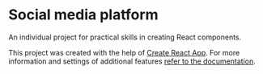 # Social media platform
An individual project for practical skills in creating React components.

This project was created with the help of
[Create React App](https://github.com/facebook/create-react-app).
For more information and settings of additional features
[refer to the documentation](https://facebook.github.io/create-react-app/docs/getting-started).
